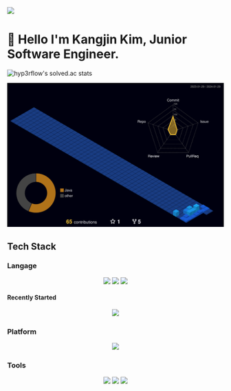 <img src="https://capsule-render.vercel.app/api?type=waving&height=300&color=gradient&text=Kim%20Kangjin's%20Git%2&reversal=true&textBg=false&fontSize=50&desc=Junior%20S/W%20Engineer%2&descAlignY=62" />

# 👋 Hello I'm Kangjin Kim, Junior Software Engineer.
![hyp3rflow's solved.ac stats](https://github-readme-solvedac.hyp3rflow.vercel.app/api/?handle=coren10)

![](./profile-3d-contrib/profile-night-view.svg)

## Tech Stack

### Langage

<div align="center">
    <img src="https://img.shields.io/badge/Python-3776ab?style=for-the-badge&logo=python&logoColor=white"/> 
    <img src="https://img.shields.io/badge/C/C++-A8B9CC?style=for-the-badge&logo=c&logoColor=white"/>
    <img src="https://img.shields.io/badge/Go-00add8?style=for-the-badge&logo=Go&logoColor=white"/>
    <br/>  
</div>

#### Recently Started
<div align="center">
    <img src="https://img.shields.io/badge/Java-437291?style=for-the-badge&logo=OpenJDK&logoColor=white"/>
</div>

### Platform
<div align="center">
    <img src="https://img.shields.io/badge/ROS-22314E?style=for-the-badge&logo=ROS&logoColor=white"/>
    <br/>
</div>

### Tools
<div align="center">
    <img src="https://img.shields.io/badge/GitHub-181717?style=for-the-badge&logo=
    Github&logoColor=white"/>
    <img src="https://img.shields.io/badge/Jira-0052CC?style=for-the-badge&logo=Jira&logoColor=white"/>
    <img src="https://img.shields.io/badge/visualstudiocode-007ACC?style=for-the-badge&logo=visualstudiocode&logoColor=white"/>
    <br/>
</div>
